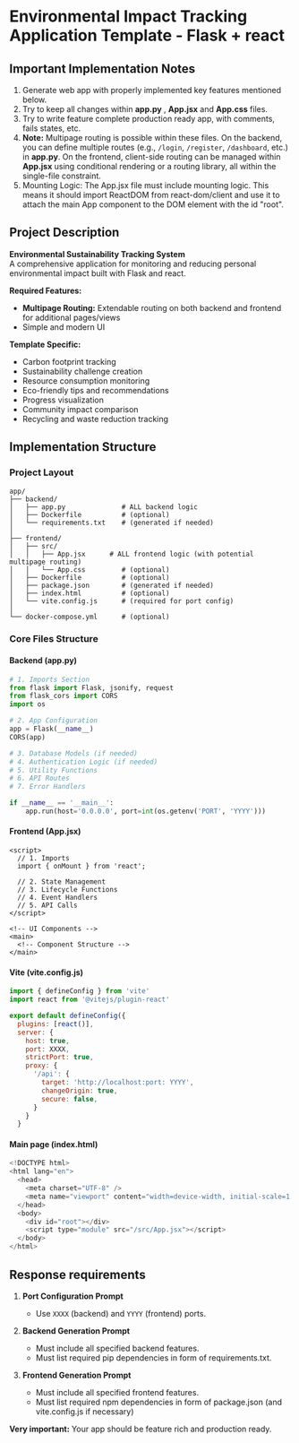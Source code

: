 # Environmental Impact Tracking Application Template - Flask + react

## Important Implementation Notes

1. Generate web app with properly implemented key features mentioned below.
2. Try to keep all changes within **app.py** , **App.jsx** and **App.css** files.
3. Try to write feature complete production ready app, with comments, fails states, etc.
4. **Note:** Multipage routing is possible within these files. On the backend, you can define multiple routes (e.g., `/login`, `/register`, `/dashboard`, etc.) in **app.py**. On the frontend, client-side routing can be managed within **App.jsx** using conditional rendering or a routing library, all within the single-file constraint.
5. Mounting Logic: The App.jsx file must include mounting logic. This means it should import ReactDOM from react-dom/client and use it to attach the main App component to the DOM element with the id "root".

## Project Description

**Environmental Sustainability Tracking System**  
A comprehensive application for monitoring and reducing personal environmental impact built with Flask and react.

**Required Features:**
- **Multipage Routing:** Extendable routing on both backend and frontend for additional pages/views
- Simple and modern UI

**Template Specific:**

- Carbon footprint tracking
- Sustainability challenge creation
- Resource consumption monitoring
- Eco-friendly tips and recommendations
- Progress visualization
- Community impact comparison
- Recycling and waste reduction tracking

## Implementation Structure

### Project Layout

```plaintext
app/
├── backend/
│   ├── app.py              # ALL backend logic
│   ├── Dockerfile          # (optional)
│   └── requirements.txt    # (generated if needed)
│
├── frontend/
│   ├── src/
│   │   ├── App.jsx      # ALL frontend logic (with potential multipage routing)
│   │   └── App.css         # (optional)
│   ├── Dockerfile          # (optional)
│   ├── package.json        # (generated if needed)
│   ├── index.html          # (optional)
│   └── vite.config.js      # (required for port config)
│
└── docker-compose.yml      # (optional)
```

### Core Files Structure

#### Backend (app.py)
```python
# 1. Imports Section
from flask import Flask, jsonify, request
from flask_cors import CORS
import os

# 2. App Configuration
app = Flask(__name__)
CORS(app)

# 3. Database Models (if needed)
# 4. Authentication Logic (if needed)
# 5. Utility Functions
# 6. API Routes
# 7. Error Handlers

if __name__ == '__main__':
    app.run(host='0.0.0.0', port=int(os.getenv('PORT', 'YYYY')))
```

#### Frontend (App.jsx)
```react
<script>
  // 1. Imports
  import { onMount } from 'react';

  // 2. State Management
  // 3. Lifecycle Functions
  // 4. Event Handlers
  // 5. API Calls
</script>

<!-- UI Components -->
<main>
  <!-- Component Structure -->
</main>
```

#### Vite (vite.config.js)
```js
import { defineConfig } from 'vite'
import react from '@vitejs/plugin-react'

export default defineConfig({
  plugins: [react()],
  server: {
    host: true,
    port: XXXX,
    strictPort: true,
    proxy: {
      '/api': {
        target: 'http://localhost:port: YYYY',
        changeOrigin: true,
        secure: false,
      }
    }
  }
```

#### Main page (index.html)
```js
<!DOCTYPE html>
<html lang="en">
  <head>
    <meta charset="UTF-8" />
    <meta name="viewport" content="width=device-width, initial-scale=1.0" />
  </head>
  <body>
    <div id="root"></div>
    <script type="module" src="/src/App.jsx"></script>
  </body>
</html>
```

## Response requirements

1. **Port Configuration Prompt**
   - Use `XXXX` (backend) and `YYYY` (frontend) ports.

2. **Backend Generation Prompt**
   - Must include all specified backend features.
   - Must list required pip dependencies in form of requirements.txt.

3. **Frontend Generation Prompt**
   - Must include all specified frontend features.
   - Must list required npm dependencies in form of package.json (and vite.config.js if necessary)

**Very important:** Your app should be feature rich and production ready.